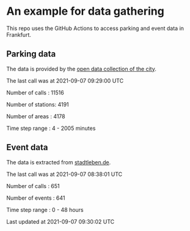 # An example for data gathering

This repo uses the GitHub Actions to access parking and event data in Frankfurt.

## Parking data
The data is provided by the [open data collection of the city](https://www.offenedaten.frankfurt.de/).

The last call was at 2021-09-07 09:29:00 UTC

Number of calls   : 11516

Number of stations:  4191

Number of areas   :  4178

Time step range   :     4 -  2005 minutes


## Event data
The data is extracted from [stadtleben.de](https://stadtleben.de/frankfurt/).

The last call was at 2021-09-07 08:38:01 UTC

Number of calls   : 651

Number of events  : 641

Time step range   :   0 -  48 hours


Last updated at 2021-09-07 09:30:02 UTC
